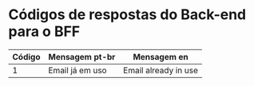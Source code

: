 # Códigos de respostas do Back-end para o BFF

| Código | Mensagem pt-br | Mensagem en |
| ------ | -------------- | ----------- |
| 1 | Email já em uso | Email already in use |


